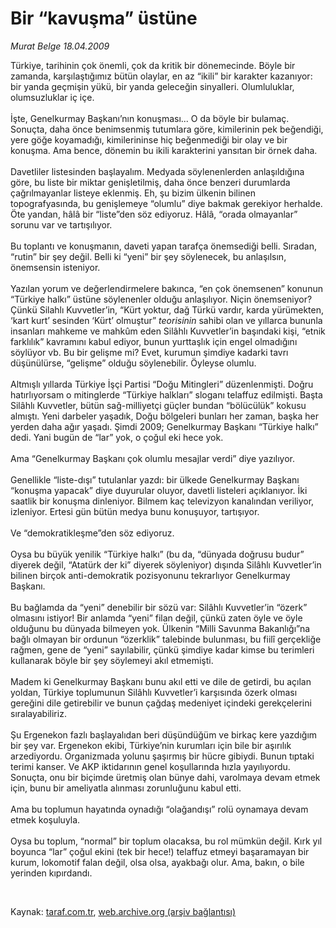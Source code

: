 # Bir “kavuşma” üstüne

*Murat Belge 18.04.2009*

<div class="taraf_structure_2col_1zq">
<div class="margen_n">



 <p>Türkiye, tarihinin çok önemli, çok da kritik bir dönemecinde. Böyle bir zamanda, karşılaştığımız bütün olaylar, en az “ikili” bir karakter kazanıyor: bir yanda geçmişin yükü, bir yanda geleceğin sinyalleri. Olumluluklar, olumsuzluklar iç içe. <br/><br/>İşte, Genelkurmay Başkanı’nın konuşması... O da böyle bir bulamaç. Sonuçta, daha önce benimsenmiş tutumlara göre, kimilerinin pek beğendiği, yere göğe koyamadığı, kimilerininse hiç beğenmediği bir olay ve bir konuşma. Ama bence, dönemin bu ikili karakterini yansıtan bir örnek daha. <br/><br/>Davetliler listesinden başlayalım. Medyada söylenenlerden anlaşıldığına göre, bu liste bir miktar genişletilmiş, daha önce benzeri durumlarda çağrılmayanlar listeye eklenmiş. Eh, şu bizim ülkenin bilinen topografyasında, bu genişlemeye “olumlu” diye bakmak gerekiyor herhalde. Öte yandan, hâlâ bir “liste”den söz ediyoruz. Hâlâ, “orada olmayanlar” sorunu var ve tartışılıyor. <br/><br/>Bu toplantı ve konuşmanın, daveti yapan tarafça önemsediği belli. Sıradan, “rutin” bir şey değil. Belli ki “yeni” bir şey söylenecek, bu anlaşılsın, önemsensin isteniyor. <br/><br/>Yazılan yorum ve değerlendirmelere bakınca, “en çok önemsenen” konunun “Türkiye halkı” üstüne söylenenler olduğu anlaşılıyor. Niçin önemseniyor? Çünkü Silahlı Kuvvetler’in, “Kürt yoktur, dağ Türkü vardır, karda yürümekten, ‘kart kurt’ sesinden ‘Kürt’ olmuştur” <i>teorisinin</i> sahibi olan ve yıllarca bununla insanları mahkeme ve mahkûm eden Silâhlı Kuvvetler’in başındaki kişi, “etnik farklılık” kavramını kabul ediyor, bunun yurttaşlık için engel olmadığını söylüyor vb. Bu bir gelişme mi? Evet, kurumun şimdiye kadarki tavrı düşünülürse, “gelişme” olduğu söylenebilir. Öyleyse olumlu. <br/><br/>Altmışlı yıllarda Türkiye İşçi Partisi “Doğu Mitingleri” düzenlenmişti. Doğru hatırlıyorsam o mitinglerde “Türkiye halkları” sloganı telaffuz edilmişti. Başta Silâhlı Kuvvetler, bütün sağ-milliyetçi güçler bundan “bölücülük” kokusu almıştı. Yeni darbeler yaşadık, Doğu bölgeleri bunları her zaman, başka her yerden daha ağır yaşadı. Şimdi 2009; Genelkurmay Başkanı “Türkiye halkı” dedi. Yani bugün de “lar” yok, o çoğul eki hece yok. <br/><br/>Ama “Genelkurmay Başkanı çok olumlu mesajlar verdi” diye yazılıyor. <br/><br/>Genellikle “liste-dışı” tutulanlar yazdı: bir ülkede Genelkurmay Başkanı “konuşma yapacak” diye duyurular oluyor, davetli listeleri açıklanıyor. İki saatlik bir konuşma dinleniyor. Bilmem kaç televizyon kanalından veriliyor, izleniyor. Ertesi gün bütün medya bunu konuşuyor, tartışıyor. <br/><br/>Ve “demokratikleşme”den söz ediyoruz. <br/><br/>Oysa bu büyük yenilik “Türkiye halkı” (bu da, “dünyada doğrusu budur” diyerek değil, “Atatürk der ki” diyerek söyleniyor) dışında Silâhlı Kuvvetler’in bilinen birçok anti-demokratik pozisyonunu tekrarlıyor Genelkurmay Başkanı. <br/><br/>Bu bağlamda da “yeni” denebilir bir sözü var: Silâhlı Kuvvetler’in “özerk” olmasını istiyor! Bir anlamda “yeni” filan değil, çünkü zaten öyle ve öyle olduğunu bu dünyada bilmeyen yok. Ülkenin “Milli Savunma Bakanlığı”na bağlı olmayan bir ordunun “özerklik” talebinde bulunması, bu fiilî gerçekliğe rağmen, gene de “yeni” sayılabilir, çünkü şimdiye kadar kimse bu terimleri kullanarak böyle bir şey söylemeyi akıl etmemişti. <br/><br/>Madem ki Genelkurmay Başkanı bunu akıl etti ve dile de getirdi, bu açılan yoldan, Türkiye toplumunun Silâhlı Kuvvetler’i karşısında özerk olması gereğini dile getirebilir ve bunun çağdaş medeniyet içindeki gerekçelerini sıralayabiliriz. <br/><br/>Şu Ergenekon fazlı başlayalıdan beri düşündüğüm ve birkaç kere yazdığım bir şey var. Ergenekon ekibi, Türkiye’nin kurumları için bile bir aşırılık arzediyordu. Organizmada yolunu şaşırmış bir hücre gibiydi. Bunun tıptaki terimi kanser. Ve AKP iktidarının genel koşullarında hızla yayılıyordu. Sonuçta, onu bir biçimde üretmiş olan bünye dahi, varolmaya devam etmek için, bunu bir ameliyatla alınması zorunluğunu kabul etti. <br/><br/>Ama bu toplumun hayatında oynadığı “olağandışı” rolü oynamaya devam etmek koşuluyla. <br/><br/>Oysa bu toplum, “normal” bir toplum olacaksa, bu rol mümkün değil. Kırk yıl boyunca “lar” çoğul ekini (tek bir hece!) telaffuz etmeyi başaramayan bir kurum, lokomotif falan değil, olsa olsa, ayakbağı olur. Ama, bakın, o bile yerinden kıpırdandı.</p>

<br/>


<div id="taraf_not">
</div>

</div>


</div>

Kaynak: [taraf.com.tr](http://www.taraf.com.tr:80/makale/5097.htm), [web.archive.org (arşiv bağlantısı)](http://web.archive.org/web/20090425151715/http://www.taraf.com.tr:80/makale/5097.htm)
